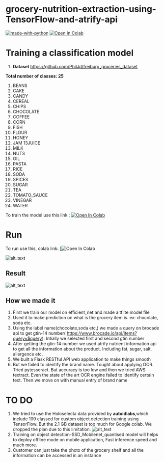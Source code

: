 # grocery-nutrition-extraction-using-TensorFlow-and-atrify-api
[![made-with-python](https://img.shields.io/badge/Made%20with-Python-1f425f.svg)](https://www.python.org/)
[![Open In Colab](https://colab.research.google.com/assets/colab-badge.svg)](https://colab.research.google.com/drive/1i8cx1MoZJ_nucTZ3jJz5ftsXrknq4zNu?usp=sharing)

# Training a classification model
1. **Dataset**
https://github.com/PhilJd/freiburg_groceries_dataset

**Total number of classes: 25**

1. BEANS
2. CAKE
3. CANDY
4. CEREAL
5. CHIPS
6. CHOCOLATE
7. COFFEE
8. CORN
9. FISH
10. FLOUR
11. HONEY
12. JAM
13JUICE
14. MILK
15. NUTS
16. OIL
17. PASTA
18. RICE
19. SODA
20. SPICES
21. SUGAR
22. TEA
23. TOMATO_SAUCE
24. VINEGAR
25. WATER

To train the model use this link : [![Open In Colab](https://colab.research.google.com/assets/colab-badge.svg)](https://colab.research.google.com/drive/1i8cx1MoZJ_nucTZ3jJz5ftsXrknq4zNu?usp=sharing)

# Run
To run use this, colab link: [![Open In Colab](https://colab.research.google.com/drive/1igsk90OEHhG6eQLhzyBFY5IeDtmu89Jq?usp=sharing)

![alt_text](https://github.com/kishorkuttan/grocery-nutrition-extraction-using-TensorFlow-and-atrify-api/blob/master/main.png)
## Result
![alt_text](https://github.com/kishorkuttan/grocery-nutrition-extraction-using-TensorFlow-and-atrify-api/blob/master/result_final.png)
## How we made it
1. First we train our model on efficient_net and made a tflite model file
2. Used it to make prediction on what is the grocery item is. ex: chocolate, soda etc.
3. Using the label name(chocolate,soda etc,) we made a query on brocade api to get gtin-14 number( https://www.brocade.io/api/items?query=$query). Intially we selected first and second gtin number
4. After getting the gtin-14 number we used atrify nutrient information api to get all the information about the product. Including fat, sugar, salt, allergence etc. 
5. We built a Flask RESTful API web application to make things smooth
6. But we failed to identify the brand name. Tought about applying OCR. Tried pytesseract. But accuracy is too low and then we tried AWS textract. Even the state of the art OCR engine failed to identify certain text. Then we move on with manual entry of brand name
# TO DO
1. We tried to use the Holoselecta data provided by **autoidlabs**,which include 109 classed for custom object detection training using TensorFlow. But the 2.1 GB dataset is too much for Google colab. We dropped the plan due to this limitation.
![alt_text](https://github.com/kishorkuttan/grocery-nutrition-extraction-using-TensorFlow-and-atrify-api/blob/master/data.png)
2. Training on object detection-SSD_Mobilenet_quantised model will helps to deploy offline mode on mobile application, Fast inference speed and much more.
3. Customer can just take the photo of the grocery shelf and all the information can be accessed in an instance


